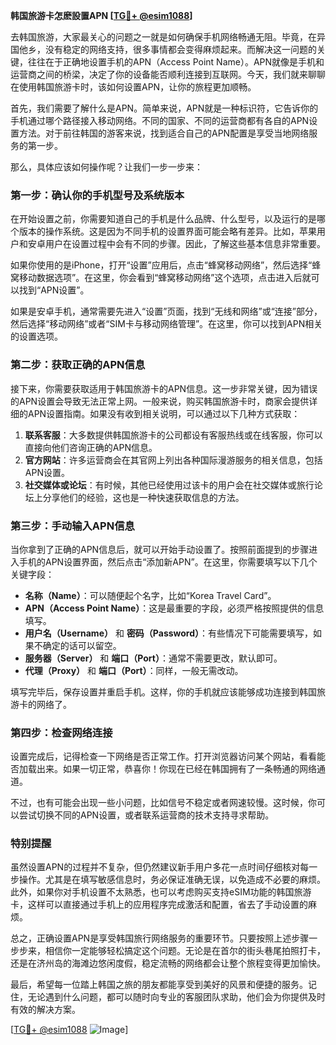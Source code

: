 **韩国旅游卡怎麽設置APN [[TG💪+ @esim1088](https://t.me/s/esim1088)]**

去韩国旅游，大家最关心的问题之一就是如何确保手机网络畅通无阻。毕竟，在异国他乡，没有稳定的网络支持，很多事情都会变得麻烦起来。而解决这一问题的关键，往往在于正确地设置手机的APN（Access Point Name）。APN就像是手机和运营商之间的桥梁，决定了你的设备能否顺利连接到互联网。今天，我们就来聊聊在使用韩国旅游卡时，该如何设置APN，让你的旅程更加顺畅。

首先，我们需要了解什么是APN。简单来说，APN就是一种标识符，它告诉你的手机通过哪个路径接入移动网络。不同的国家、不同的运营商都有各自的APN设置方法。对于前往韩国的游客来说，找到适合自己的APN配置是享受当地网络服务的第一步。

那么，具体应该如何操作呢？让我们一步一步来：

### **第一步：确认你的手机型号及系统版本**
在开始设置之前，你需要知道自己的手机是什么品牌、什么型号，以及运行的是哪个版本的操作系统。这是因为不同手机的设置界面可能会略有差异。比如，苹果用户和安卓用户在设置过程中会有不同的步骤。因此，了解这些基本信息非常重要。

如果你使用的是iPhone，打开“设置”应用后，点击“蜂窝移动网络”，然后选择“蜂窝移动数据选项”。在这里，你会看到“蜂窝移动网络”这个选项，点击进入后就可以找到“APN设置”。

如果是安卓手机，通常需要先进入“设置”页面，找到“无线和网络”或“连接”部分，然后选择“移动网络”或者“SIM卡与移动网络管理”。在这里，你可以找到APN相关的设置选项。

### **第二步：获取正确的APN信息**
接下来，你需要获取适用于韩国旅游卡的APN信息。这一步非常关键，因为错误的APN设置会导致无法正常上网。一般来说，购买韩国旅游卡时，商家会提供详细的APN设置指南。如果没有收到相关说明，可以通过以下几种方式获取：

1. **联系客服**：大多数提供韩国旅游卡的公司都设有客服热线或在线客服，你可以直接向他们咨询正确的APN信息。
2. **官方网站**：许多运营商会在其官网上列出各种国际漫游服务的相关信息，包括APN设置。
3. **社交媒体或论坛**：有时候，其他已经使用过该卡的用户会在社交媒体或旅行论坛上分享他们的经验，这也是一种快速获取信息的方法。

### **第三步：手动输入APN信息**
当你拿到了正确的APN信息后，就可以开始手动设置了。按照前面提到的步骤进入手机的APN设置界面，然后点击“添加新APN”。在这里，你需要填写以下几个关键字段：

- **名称（Name）**：可以随便起个名字，比如“Korea Travel Card”。
- **APN（Access Point Name）**：这是最重要的字段，必须严格按照提供的信息填写。
- **用户名（Username）** 和 **密码（Password）**：有些情况下可能需要填写，如果不确定的话可以留空。
- **服务器（Server）** 和 **端口（Port）**：通常不需要更改，默认即可。
- **代理（Proxy）** 和 **端口（Port）**：同样，一般无需改动。

填写完毕后，保存设置并重启手机。这样，你的手机就应该能够成功连接到韩国旅游卡的网络了。

### **第四步：检查网络连接**
设置完成后，记得检查一下网络是否正常工作。打开浏览器访问某个网站，看看能否加载出来。如果一切正常，恭喜你！你现在已经在韩国拥有了一条畅通的网络通道。

不过，也有可能会出现一些小问题，比如信号不稳定或者网速较慢。这时候，你可以尝试切换不同的APN设置，或者联系运营商的技术支持寻求帮助。

### **特别提醒**
虽然设置APN的过程并不复杂，但仍然建议新手用户多花一点时间仔细核对每一步操作。尤其是在填写敏感信息时，务必保证准确无误，以免造成不必要的麻烦。此外，如果你对手机设置不太熟悉，也可以考虑购买支持eSIM功能的韩国旅游卡，这样可以直接通过手机上的应用程序完成激活和配置，省去了手动设置的麻烦。

总之，正确设置APN是享受韩国旅行网络服务的重要环节。只要按照上述步骤一步步来，相信你一定能够轻松搞定这个问题。无论是在首尔的街头巷尾拍照打卡，还是在济州岛的海滩边悠闲度假，稳定流畅的网络都会让整个旅程变得更加愉快。

最后，希望每一位踏上韩国之旅的朋友都能享受到美好的风景和便捷的服务。记住，无论遇到什么问题，都可以随时向专业的客服团队求助，他们会为你提供及时有效的解决方案。

[[TG💪+ @esim1088](https://t.me/s/esim1088) ![Image](https://i.postimg.cc/4NQfJmqS/Snipaste-2025-05-13-00-14-12.png)]